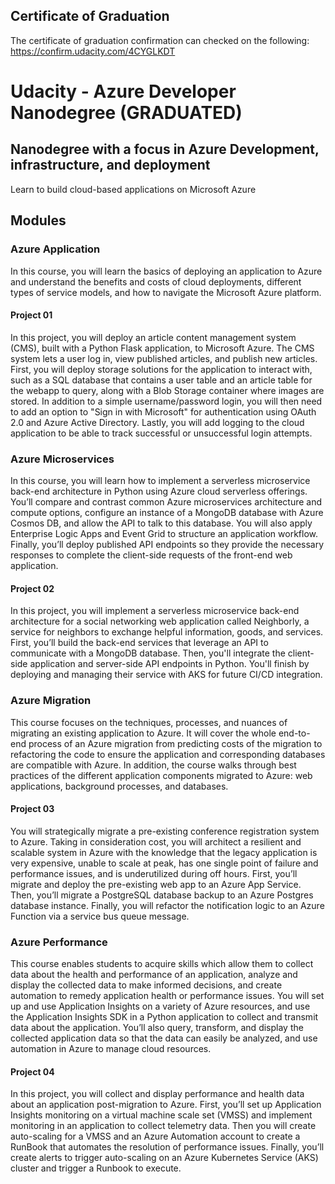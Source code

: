## Certificate of Graduation
The certificate of graduation confirmation can checked on the following: https://confirm.udacity.com/4CYGLKDT



# Udacity - Azure Developer Nanodegree (GRADUATED)

## Nanodegree with a focus in Azure Development, infrastructure, and deployment

Learn to build cloud-based applications on Microsoft Azure

## Modules

### Azure Application
In this course, you will learn the basics of deploying an application to Azure and understand the benefits and costs of cloud deployments, different types of service models, and how to navigate the Microsoft Azure platform.

#### Project 01

In this project, you will deploy an article content management system (CMS), built with a Python Flask application, to Microsoft Azure. The CMS system lets a user log in, view published articles, and publish new articles. First, you will deploy storage solutions for the application to interact with, such as a SQL database that contains a user table and an article table for the webapp to query, along with a Blob Storage container where images are stored. In addition to a simple username/password login, you will then need to add an option to "Sign in with Microsoft" for authentication using OAuth 2.0 and Azure Active Directory. Lastly, you will add logging to the cloud application to be able to track successful or unsuccessful login attempts. 

### Azure Microservices

In this course, you will learn how to implement a serverless microservice back-end architecture in Python using Azure cloud serverless offerings. You’ll compare and contrast common Azure microservices architecture and compute options, configure an instance of a MongoDB database with Azure Cosmos DB, and allow the API to talk to this database. You will also apply Enterprise Logic Apps and Event Grid to structure an application workflow. Finally, you’ll deploy published API endpoints so they provide the necessary responses to complete the client-side requests of the front-end web application.

#### Project 02

In this project, you will implement a serverless microservice back-end architecture for a social networking web application called Neighborly, a service for neighbors to exchange helpful information, goods, and services. First, you’ll build the back-end services that leverage an API to communicate with a MongoDB database. Then, you'll integrate the client-side application and server-side API endpoints in Python. You'll finish by deploying and managing their service with AKS for future CI/CD integration.

### Azure Migration

This course focuses on the techniques, processes, and nuances of migrating an existing application to Azure. It will cover the whole end-to-end process of an Azure migration from predicting costs of the migration to refactoring the code to ensure the application and corresponding databases are compatible with Azure. In addition, the course walks through best practices of the different application components migrated to Azure: web applications, background processes, and databases.

#### Project 03

You will strategically migrate a pre-existing conference registration system to Azure. Taking in consideration cost, you will architect a resilient and scalable system in Azure with the knowledge that the legacy application is very expensive, unable to scale at peak, has one single point of failure and performance issues, and is underutilized during off hours. First, you’ll migrate and deploy the pre-existing web app to an Azure App Service. Then, you’ll migrate a PostgreSQL database backup to an Azure Postgres database instance. Finally, you will refactor the notification logic to an Azure Function via a service bus queue message.

### Azure Performance

This course enables students to acquire skills which allow them to collect data about the health and performance of an application, analyze and display the collected data to make informed decisions, and create automation to remedy application health or performance issues. You will set up and use Application Insights on a variety of Azure resources, and use the Application Insights SDK in a Python application to collect and transmit data about the application. You’ll also query, transform, and display the collected application data so that the data can easily be analyzed, and use automation in Azure to manage cloud resources.

#### Project 04

In this project, you will collect and display performance and health data about an application post-migration to Azure. First, you’ll set up Application Insights monitoring on a virtual machine scale set (VMSS) and implement monitoring in an application to collect telemetry data. Then you will create auto-scaling for a VMSS and an Azure Automation account to create a RunBook that automates the resolution of performance issues. Finally, you’ll create alerts to trigger auto-scaling on an Azure Kubernetes Service (AKS) cluster and trigger a Runbook to execute.



